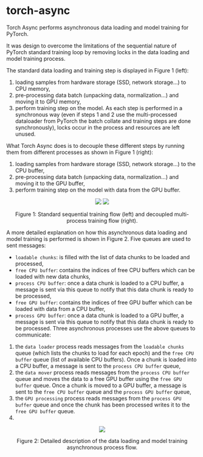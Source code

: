 # torch-async
Torch Async performs asynchronous data loading and model training for PyTorch.

It was design to overcome the limitations of the sequential nature of PyTorch standard training loop by removing locks in the data loading and model training process.

The standard data loading and training step is displayed in Figure 1 (left): 
1) loading samples from hardware storage (SSD, network storage...) to CPU memory,
2) pre-processing data batch (unpacking data, normalization...) and moving it to GPU memory,
3) perform training step on the model.
As each step is performed in a synchronous way (even if steps 1 and 2 use the multi-processed dataloader from PyTorch the batch collate and training steps are done synchronously), locks occur in the process and resources are left unused.

What Torch Async does is to decouple these different steps by running them from different processes as shown in Figure 1 (right):
1) loading samples from hardware storage (SSD, network storage...) to the CPU buffer,
2) pre-processing data batch (unpacking data, normalization...) and moving it to the GPU buffer,
3) perform training step on the model with data from the GPU buffer.

<p align="center">
    <img src="images/sequential_process.svg" />
    <img src="images/async_process.svg" />
</p>
<p align = "center">
Figure 1: Standard sequential training flow (left) and decoupled multi-process training flow (right). 
</p>

A more detailed explanation on how this asynchronous data loading and model training is performed is shown in Figure 2.
Five queues are used to sent messages:
- `loadable chunks`: is filled with the list of data chunks to be loaded and processed,
- `free CPU buffer`: contains the indices of free CPU buffers which can be loaded with new data chunks,
- `process CPU buffer`: once a data chunk is loaded to a CPU buffer, a message is sent via this queue to notify that this data chunk is ready to be processed,
- `free GPU buffer`: contains the indices of free GPU buffer which can be loaded with data from a CPU buffer,
- `process GPU buffer`: once a data chunk is loaded to a GPU buffer, a message is sent via this queue to notify that this data chunk is ready to be processed.
Three asynchronous processes use the above queues to communicate:
1) the `data loader` process reads messages from the `loadable chunks` queue (which lists the chunks to load for each epoch) and the `free CPU buffer` queue (list of available CPU buffers). Once a chunk is loaded into a CPU buffer, a message is sent to the `process CPU buffer` queue,
2) the `data mover` process reads messages from the `process CPU buffer` queue and moves the data to a free GPU buffer using the `free GPU buffer` queue. Once a chunk is moved to a GPU buffer, a message is sent to the `free CPU buffer` queue and the `process GPU buffer` queue, 
3) the `GPU processing` process reads messages from the `process GPU buffer` queue and once the chunk has been processed writes it to the `free GPU buffer` queue.
4) 
<p align="center">
    <img src="images/async_flow.svg" />
</p>
<p align = "center">
Figure 2: Detailed description of the data loading and model training asynchronous process flow. 
</p>
